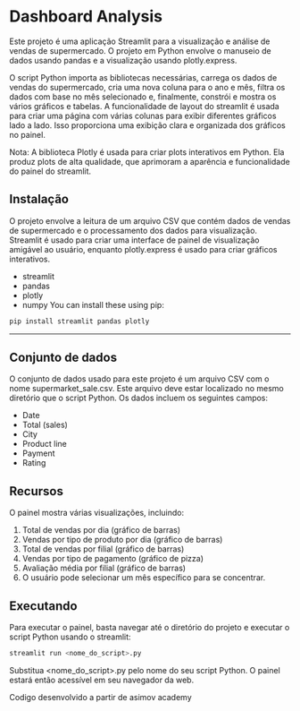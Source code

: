 # Dashboard Analysis
Este projeto é uma aplicação Streamlit para a visualização e análise de vendas de supermercado. O projeto em Python envolve o manuseio de dados usando pandas e a visualização usando plotly.express.

O script Python importa as bibliotecas necessárias, carrega os dados de vendas do supermercado, cria uma nova coluna para o ano e mês, filtra os dados com base no mês selecionado e, finalmente, constrói e mostra os vários gráficos e tabelas.
A funcionalidade de layout do streamlit é usada para criar uma página com várias colunas para exibir diferentes gráficos lado a lado. Isso proporciona uma exibição clara e organizada dos gráficos no painel.

Nota: A biblioteca Plotly é usada para criar plots interativos em Python. Ela produz plots de alta qualidade, que aprimoram a aparência e funcionalidade do painel do streamlit.

## Instalação
O projeto envolve a leitura de um arquivo CSV que contém dados de vendas de supermercado e o processamento dos dados para visualização. Streamlit é usado para criar uma interface de painel de visualização amigável ao usuário, enquanto plotly.express é usado para criar gráficos interativos.
- streamlit
- pandas
- plotly
- numpy
You can install these using pip:

```bash
pip install streamlit pandas plotly
```
---
## Conjunto de dados
O conjunto de dados usado para este projeto é um arquivo CSV com o nome supermarket_sale.csv. Este arquivo deve estar localizado no mesmo diretório que o script Python. Os dados incluem os seguintes campos:

- Date
- Total (sales)
- City
- Product line
- Payment
- Rating

## Recursos
O painel mostra várias visualizações, incluindo:

1. Total de vendas por dia (gráfico de barras)
2. Vendas por tipo de produto por dia (gráfico de barras)
3. Total de vendas por filial (gráfico de barras)
4. Vendas por tipo de pagamento (gráfico de pizza)
5. Avaliação média por filial (gráfico de barras)
6. O usuário pode selecionar um mês específico para se concentrar.

## Executando
Para executar o painel, basta navegar até o diretório do projeto e executar o script Python usando o streamlit:

```bash
streamlit run <nome_do_script>.py
```

Substitua <nome_do_script>.py pelo nome do seu script Python. O painel estará então acessível em seu navegador da web.


Codigo desenvolvido a partir de asimov academy

